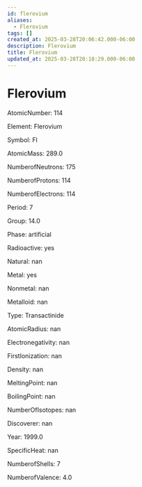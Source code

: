 ```yaml
---
id: flerovium
aliases:
  - Flerovium
tags: []
created_at: 2025-03-28T20:06:42.000-06:00
description: Flerovium
title: Flerovium
updated_at: 2025-03-28T20:18:29.000-06:00
---
```


# Flerovium

AtomicNumber: 114

Element: Flerovium

Symbol: Fl

AtomicMass: 289.0

NumberofNeutrons: 175

NumberofProtons: 114

NumberofElectrons: 114

Period: 7

Group: 14.0

Phase: artificial

Radioactive: yes

Natural: nan

Metal: yes

Nonmetal: nan

Metalloid: nan

Type: Transactinide

AtomicRadius: nan

Electronegativity: nan

FirstIonization: nan

Density: nan

MeltingPoint: nan

BoilingPoint: nan

NumberOfIsotopes: nan

Discoverer: nan

Year: 1999.0

SpecificHeat: nan

NumberofShells: 7

NumberofValence: 4.0
